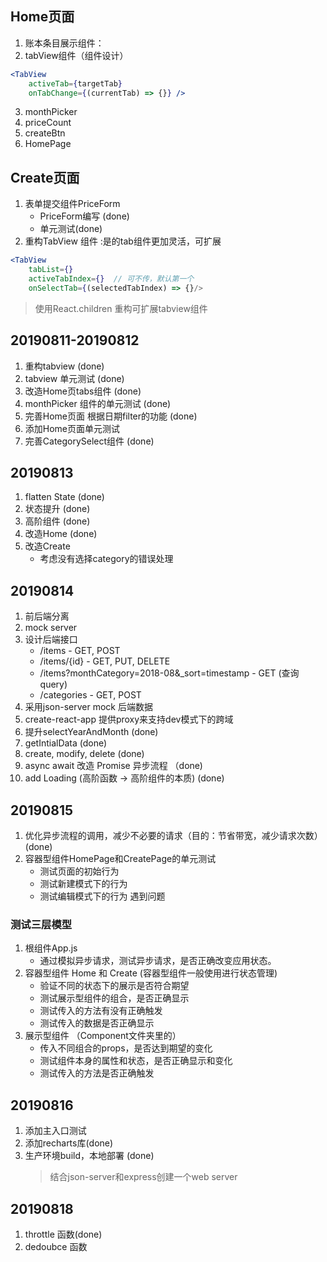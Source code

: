 ## Home页面
1. 账本条目展示组件：<PriceList />
2. tabView组件（组件设计）
``` jsx
<TabView 
    activeTab={targetTab}
    onTabChange={(currentTab) => {}} />
```
3. monthPicker
4. priceCount
5. createBtn
6. HomePage

## Create页面
1. 表单提交组件PriceForm
    - PriceForm编写 (done)  
    - 单元测试(done)  
2. 重构TabView 组件 :是的tab组件更加灵活，可扩展
```jsx
<TabView 
    tabList={}
    activeTabIndex={}  // 可不传，默认第一个
    onSelectTab={(selectedTabIndex) => {}/>
```
> 使用React.children 重构可扩展tabview组件

## 20190811-20190812
1. 重构tabview (done)
2. tabview 单元测试 (done)
3. 改造Home页tabs组件 (done)
4. monthPicker 组件的单元测试 (done)
5. 完善Home页面 根据日期filter的功能 (done)
6. 添加Home页面单元测试 
7. 完善CategorySelect组件 (done)

## 20190813 
1. flatten State (done)
2. 状态提升 (done)
3. 高阶组件 (done)
4. 改造Home (done)
5. 改造Create 
    - 考虑没有选择category的错误处理

## 20190814
1. 前后端分离
2. mock server
3. 设计后端接口
    - /items - GET, POST
    - /items/{id} - GET, PUT, DELETE
    - /items?monthCategory=2018-08&_sort=timestamp - GET (查询 query)
    - /categories - GET, POST
4. 采用json-server mock 后端数据
5. create-react-app 提供proxy来支持dev模式下的跨域
6. 提升selectYearAndMonth (done)
7. getIntialData (done)
8. create, modify, delete (done)
9. async await 改造 Promise 异步流程 （done)
10. add Loading (高阶函数 -> 高阶组件的本质) (done)

## 20190815
1. 优化异步流程的调用，减少不必要的请求（目的：节省带宽，减少请求次数）(done)
2. 容器型组件HomePage和CreatePage的单元测试
    - 测试页面的初始行为
    - 测试新建模式下的行为
    - 测试编辑模式下的行为
    遇到问题

### 测试三层模型
1. 根组件App.js
    - 通过模拟异步请求，测试异步请求，是否正确改变应用状态。
2. 容器型组件 Home 和 Create (容器型组件一般使用进行状态管理)
    - 验证不同的状态下的展示是否符合期望
    - 测试展示型组件的组合，是否正确显示
    - 测试传入的方法有没有正确触发
    - 测试传入的数据是否正确显示
3. 展示型组件 （Component文件夹里的）
    - 传入不同组合的props，是否达到期望的变化
    - 测试组件本身的属性和状态，是否正确显示和变化
    - 测试传入的方法是否正确触发

## 20190816
1. 添加主入口测试
2. 添加recharts库(done)
3. 生产环境build，本地部署 (done)
    > 结合json-server和express创建一个web server

## 20190818
1. throttle 函数(done)
2. dedoubce 函数

